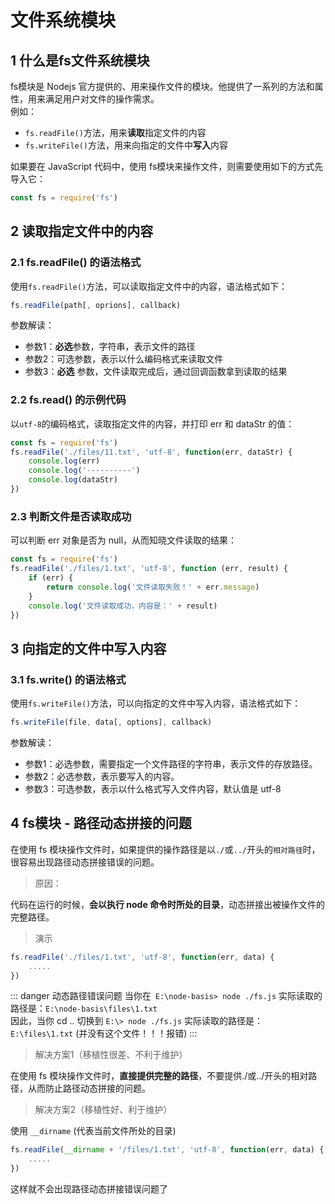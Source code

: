 # 文件系统模块
## 1 什么是fs文件系统模块
fs模块是 Nodejs 官方提供的、用来操作文件的模块。他提供了一系列的方法和属性，用来满足用户对文件的操作需求。  
例如：
- `fs.readFile()`方法，用来**读取**指定文件的内容
- `fs.writeFile()`方法，用来向指定的文件中**写入**内容

如果要在 JavaScript 代码中，使用 fs模块来操作文件，则需要使用如下的方式先导入它：
```js
const fs = require('fs')
```

## 2 读取指定文件中的内容
### 2.1 fs.readFile() 的语法格式
使用`fs.readFile()`方法，可以读取指定文件中的内容，语法格式如下：
```js
fs.readFile(path[, oprions], callback)
```
参数解读：
- 参数1：**必选**参数，字符串，表示文件的路径
- 参数2：可选参数，表示以什么编码格式来读取文件
- 参数3：**必选** 参数，文件读取完成后，通过回调函数拿到读取的结果
### 2.2 fs.read() 的示例代码
以`utf-8`的编码格式，读取指定文件的内容，并打印 err 和 dataStr 的值：
```js
const fs = require('fs')
fs.readFile('./files/11.txt', 'utf-8', function(err, dataStr) {
    console.log(err)
    console.log('----------')
    console.log(dataStr)
})
```
### 2.3 判断文件是否读取成功
可以判断 err 对象是否为 null，从而知晓文件读取的结果：
```js
const fs = require('fs')
fs.readFile('./files/1.txt', 'utf-8', function (err, result) {
    if (err) {
        return console.log('文件读取失败！' + err.message)
    }
    console.log('文件读取成功，内容是：' + result)
})
```

## 3 向指定的文件中写入内容
### 3.1 fs.write() 的语法格式
使用`fs.writeFile()`方法，可以向指定的文件中写入内容，语法格式如下：
```js
fs.writeFile(file, data[, options], callback)
```
参数解读：
- 参数1：必选参数，需要指定一个文件路径的字符串，表示文件的存放路径。
- 参数2：必选参数，表示要写入的内容。
- 参数3：可选参数，表示以什么格式写入文件内容，默认值是 utf-8

## 4 fs模块 - 路径动态拼接的问题
在使用 fs 模块操作文件时，如果提供的操作路径是以`./`或`../`开头的`相对路径`时，很容易出现路径动态拼接错误的问题。  
>原因：

代码在运行的时候，**会以执行 node 命令时所处的目录**，动态拼接出被操作文件的完整路径。
>演示

```js
fs.readFile('./files/1.txt', 'utf-8', function(err, data) {
    .....
})
```
::: danger 动态路径错误问题
当你在` E:\node-basis> node ./fs.js`  实际读取的路径是：`E:\node-basis\files\1.txt`  
因此，当你 cd .. 切换到 `E:\> node ./fs.js`   实际读取的路径是：`E:\files\1.txt`  (并没有这个文件！！！报错)
:::

>解决方案1（移植性很差、不利于维护）

在使用 fs 模块操作文件时，**直接提供完整的路径**，不要提供./或../开头的相对路径，从而防止路径动态拼接的问题。

>解决方案2（移植性好、利于维护）

使用 `__dirname` (代表当前文件所处的目录)
```js
fs.readFile(__dirname + '/files/1.txt', 'utf-8', function(err, data) {
    .....
})
```
这样就不会出现路径动态拼接错误问题了

